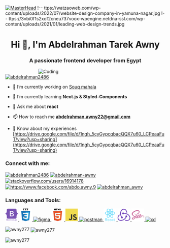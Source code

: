[![MasterHead](https://3vbi0f1s2xof2cneu737voox-wpengine.netdna-ssl.com/wp-content/uploads/2021/01/leading-web-design-trends.jpg)](https://rishavchanda.io)
!-- ttps://watzaoweb.com/wp-content/uploads/2022/07/website-design-company-in-yamuna-nagar.jpg
!-- ttps://3vbi0f1s2xof2cneu737voox-wpengine.netdna-ssl.com/wp-content/uploads/2021/01/leading-web-design-trends.jpg
<h1 align="center">Hi 👋, I'm Abdelrahman Tarek Awny</h1>
<h3 align="center">A passionate frontend developer from Egypt</h3>
<img align="right" alt="Coding" width="400" src="https://i.pinimg.com/originals/18/a4/94/18a4949fc9c8067172d3b96e302e7097.gif"/>
<p align="left"> <a href="https://twitter.com/abdelrahman2486" target="blank"><img src="https://img.shields.io/twitter/follow/abdelrahman2486?logo=twitter&style=for-the-badge" alt="abdelrahman2486" /></a> </p>

- 🔭 I’m currently working on [Souq mahala](https://souq-mahala.com/)

- 🌱 I’m currently learning **Next.js & Styled-Components**

- 💬 Ask me about **react**

- 📫 How to reach me **abdelrahman.awny22@gmail.com**

- 📄 Know about my experiences [https://drive.google.com/file/d/1ngh_5cyGypcqbacQQX7u60_LCPeaaFuT/view?usp=sharing](https://drive.google.com/file/d/1ngh_5cyGypcqbacQQX7u60_LCPeaaFuT/view?usp=sharing)

<h3 align="left">Connect with me:</h3>
<p align="left">
<a href="https://twitter.com/abdelrahman2486" target="blank"><img align="center" src="https://raw.githubusercontent.com/rahuldkjain/github-profile-readme-generator/master/src/images/icons/Social/twitter.svg" alt="abdelrahman2486" height="30" width="40" /></a>
<a href="https://linkedin.com/in/abdelrahman-awny" target="blank"><img align="center" src="https://raw.githubusercontent.com/rahuldkjain/github-profile-readme-generator/master/src/images/icons/Social/linked-in-alt.svg" alt="abdelrahman-awny" height="30" width="40" /></a>
<a href="https://stackoverflow.com/users/stackoverflow.com/users/16914178" target="blank"><img align="center" src="https://raw.githubusercontent.com/rahuldkjain/github-profile-readme-generator/master/src/images/icons/Social/stack-overflow.svg" alt="stackoverflow.com/users/16914178" height="30" width="40" /></a>
<a href="https://fb.com/https://www.facebook.com/abdo.awny.9" target="blank"><img align="center" src="https://raw.githubusercontent.com/rahuldkjain/github-profile-readme-generator/master/src/images/icons/Social/facebook.svg" alt="https://www.facebook.com/abdo.awny.9" height="30" width="40" /></a>
<a href="https://instagram.com/abdelrahman_awny" target="blank"><img align="center" src="https://raw.githubusercontent.com/rahuldkjain/github-profile-readme-generator/master/src/images/icons/Social/instagram.svg" alt="abdelrahman_awny" height="30" width="40" /></a>
</p>

<h3 align="left">Languages and Tools:</h3>
<p align="left"> <a href="https://getbootstrap.com" target="_blank" rel="noreferrer"> <img src="https://raw.githubusercontent.com/devicons/devicon/master/icons/bootstrap/bootstrap-plain-wordmark.svg" alt="bootstrap" width="40" height="40"/> </a> <a href="https://www.w3schools.com/css/" target="_blank" rel="noreferrer"> <img src="https://raw.githubusercontent.com/devicons/devicon/master/icons/css3/css3-original-wordmark.svg" alt="css3" width="40" height="40"/> </a> <a href="https://www.figma.com/" target="_blank" rel="noreferrer"> <img src="https://www.vectorlogo.zone/logos/figma/figma-icon.svg" alt="figma" width="40" height="40"/> </a> <a href="https://www.w3.org/html/" target="_blank" rel="noreferrer"> <img src="https://raw.githubusercontent.com/devicons/devicon/master/icons/html5/html5-original-wordmark.svg" alt="html5" width="40" height="40"/> </a> <a href="https://developer.mozilla.org/en-US/docs/Web/JavaScript" target="_blank" rel="noreferrer"> <img src="https://raw.githubusercontent.com/devicons/devicon/master/icons/javascript/javascript-original.svg" alt="javascript" width="40" height="40"/> </a> <a href="https://postman.com" target="_blank" rel="noreferrer"> <img src="https://www.vectorlogo.zone/logos/getpostman/getpostman-icon.svg" alt="postman" width="40" height="40"/> </a> <a href="https://reactjs.org/" target="_blank" rel="noreferrer"> <img src="https://raw.githubusercontent.com/devicons/devicon/master/icons/react/react-original-wordmark.svg" alt="react" width="40" height="40"/> </a> <a href="https://redux.js.org" target="_blank" rel="noreferrer"> <img src="https://raw.githubusercontent.com/devicons/devicon/master/icons/redux/redux-original.svg" alt="redux" width="40" height="40"/> </a> <a href="https://sass-lang.com" target="_blank" rel="noreferrer"> <img src="https://raw.githubusercontent.com/devicons/devicon/master/icons/sass/sass-original.svg" alt="sass" width="40" height="40"/> </a> <a href="https://www.adobe.com/products/xd.html" target="_blank" rel="noreferrer"> <img src="https://cdn.worldvectorlogo.com/logos/adobe-xd.svg" alt="xd" width="40" height="40"/> </a> </p>

<p><img align="left" src="https://github-readme-stats.vercel.app/api/top-langs?username=awny277&show_icons=true&locale=en&layout=compact" alt="awny277" /></p>

<p>&nbsp;<img align="center" src="https://github-readme-stats.vercel.app/api?username=awny277&show_icons=true&locale=en" alt="awny277" /></p>

<p><img align="center" src="https://github-readme-streak-stats.herokuapp.com/?user=awny277&" alt="awny277" /></p>
